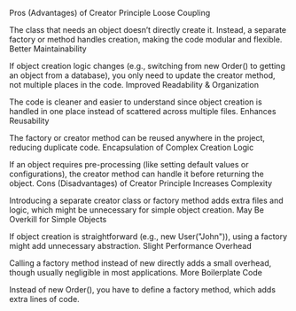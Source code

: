 Pros (Advantages) of Creator Principle
Loose Coupling

The class that needs an object doesn’t directly create it. Instead, a separate factory or method handles creation, making the code modular and flexible.
Better Maintainability

If object creation logic changes (e.g., switching from new Order() to getting an object from a database), you only need to update the creator method, not multiple places in the code.
Improved Readability & Organization

The code is cleaner and easier to understand since object creation is handled in one place instead of scattered across multiple files.
Enhances Reusability

The factory or creator method can be reused anywhere in the project, reducing duplicate code.
Encapsulation of Complex Creation Logic

If an object requires pre-processing (like setting default values or configurations), the creator method can handle it before returning the object.
Cons (Disadvantages) of Creator Principle
Increases Complexity

Introducing a separate creator class or factory method adds extra files and logic, which might be unnecessary for simple object creation.
May Be Overkill for Simple Objects

If object creation is straightforward (e.g., new User("John")), using a factory might add unnecessary abstraction.
Slight Performance Overhead

Calling a factory method instead of new directly adds a small overhead, though usually negligible in most applications.
More Boilerplate Code

Instead of new Order(), you have to define a factory method, which adds extra lines of code.
